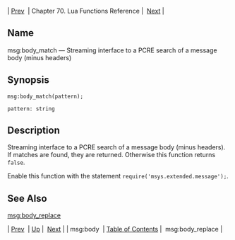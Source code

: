 | [Prev](lua.ref.msg_body)  | Chapter 70. Lua Functions Reference |  [Next](lua.ref.msg_body_replace) |

<a name="lua.ref.msg_body_match"></a>
## Name

msg:body_match — Streaming interface to a PCRE search of a message body (minus headers)

<a name="idp16694816"></a>
## Synopsis

`msg:body_match(pattern);`

`pattern: string`<a name="idp16697792"></a>
## Description

Streaming interface to a PCRE search of a message body (minus headers). If matches are found, they are returned. Otherwise this function returns `false`.

Enable this function with the statement `require('msys.extended.message');`.

<a name="idp16701152"></a>
## See Also

[msg:body_replace](lua.ref.msg_body_replace "msg:body_replace")

| [Prev](lua.ref.msg_body)  | [Up](lua.function.details) |  [Next](lua.ref.msg_body_replace) |
| msg:body  | [Table of Contents](index) |  msg:body_replace |

